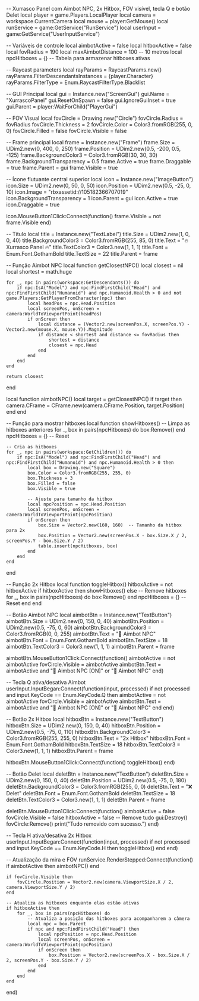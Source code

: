 -- Xurrasco Panel com Aimbot NPC, 2x Hitbox, FOV visível, tecla Q e botão Delet
local player = game.Players.LocalPlayer
local camera = workspace.CurrentCamera
local mouse = player:GetMouse()
local runService = game:GetService("RunService")
local userInput = game:GetService("UserInputService")

-- Variáveis de controle
local aimbotActive = false
local hitboxActive = false
local fovRadius = 190
local maxAimbotDistance = 100  -- 10 metros
local npcHitboxes = {} -- Tabela para armazenar hitboxes ativas

-- Raycast parameters
local rayParams = RaycastParams.new()
rayParams.FilterDescendantsInstances = {player.Character}
rayParams.FilterType = Enum.RaycastFilterType.Blacklist

-- GUI Principal
local gui = Instance.new("ScreenGui")
gui.Name = "XurrascoPanel"
gui.ResetOnSpawn = false
gui.IgnoreGuiInset = true
gui.Parent = player:WaitForChild("PlayerGui")

-- FOV Visual
local fovCircle = Drawing.new("Circle")
fovCircle.Radius = fovRadius
fovCircle.Thickness = 2
fovCircle.Color = Color3.fromRGB(255, 0, 0)
fovCircle.Filled = false
fovCircle.Visible = false

-- Frame principal
local frame = Instance.new("Frame")
frame.Size = UDim2.new(0, 400, 0, 250)
frame.Position = UDim2.new(0.5, -200, 0.5, -125)
frame.BackgroundColor3 = Color3.fromRGB(30, 30, 30)
frame.BackgroundTransparency = 0.5
frame.Active = true
frame.Draggable = true
frame.Parent = gui
frame.Visible = true

-- Ícone flutuante central superior
local icon = Instance.new("ImageButton")
icon.Size = UDim2.new(0, 50, 0, 50)
icon.Position = UDim2.new(0.5, -25, 0, 10)
icon.Image = "rbxassetid://105182366707019"
icon.BackgroundTransparency = 1
icon.Parent = gui
icon.Active = true
icon.Draggable = true

icon.MouseButton1Click:Connect(function()
    frame.Visible = not frame.Visible
end)

-- Título
local title = Instance.new("TextLabel")
title.Size = UDim2.new(1, 0, 0, 40)
title.BackgroundColor3 = Color3.fromRGB(255, 85, 0)
title.Text = "🔥 Xurrasco Panel 🔥"
title.TextColor3 = Color3.new(1, 1, 1)
title.Font = Enum.Font.GothamBold
title.TextSize = 22
title.Parent = frame

-- Função Aimbot NPC
local function getClosestNPC()
    local closest = nil
    local shortest = math.huge

    for _, npc in pairs(workspace:GetDescendants()) do
        if npc:IsA("Model") and npc:FindFirstChild("Head") and npc:FindFirstChild("Humanoid") and npc.Humanoid.Health > 0 and not game.Players:GetPlayerFromCharacter(npc) then
            local headPos = npc.Head.Position
            local screenPos, onScreen = camera:WorldToViewportPoint(headPos)
            if onScreen then
                local distance = (Vector2.new(screenPos.X, screenPos.Y) - Vector2.new(mouse.X, mouse.Y)).Magnitude
                if distance < shortest and distance <= fovRadius then
                    shortest = distance
                    closest = npc.Head
                end
            end
        end
    end

    return closest
end

local function aimbotNPC()
    local target = getClosestNPC()
    if target then
        camera.CFrame = CFrame.new(camera.CFrame.Position, target.Position)
    end
end

-- Função para mostrar hitboxes
local function showHitboxes()
    -- Limpa as hitboxes anteriores
    for _, box in pairs(npcHitboxes) do
        box:Remove()
    end
    npcHitboxes = {} -- Reset

    -- Cria as hitboxes
    for _, npc in pairs(workspace:GetChildren()) do
        if npc:IsA("Model") and npc:FindFirstChild("Head") and npc:FindFirstChild("Humanoid") and npc.Humanoid.Health > 0 then
            local box = Drawing.new("Square")
            box.Color = Color3.fromRGB(255, 255, 0)
            box.Thickness = 3
            box.Filled = false
            box.Visible = true

            -- Ajuste para tamanho da hitbox
            local npcPosition = npc.Head.Position
            local screenPos, onScreen = camera:WorldToViewportPoint(npcPosition)
            if onScreen then
                box.Size = Vector2.new(160, 160)  -- Tamanho da hitbox para 2x
                box.Position = Vector2.new(screenPos.X - box.Size.X / 2, screenPos.Y - box.Size.Y / 2)
                table.insert(npcHitboxes, box)
            end
        end
    end
end

-- Função 2x Hitbox
local function toggleHitbox()
    hitboxActive = not hitboxActive
    if hitboxActive then
        showHitboxes()
    else
        -- Remove hitboxes
        for _, box in pairs(npcHitboxes) do
            box:Remove()
        end
        npcHitboxes = {} -- Reset
    end
end

-- Botão Aimbot NPC
local aimbotBtn = Instance.new("TextButton")
aimbotBtn.Size = UDim2.new(0, 150, 0, 40)
aimbotBtn.Position = UDim2.new(0.5, -75, 0, 60)
aimbotBtn.BackgroundColor3 = Color3.fromRGB(0, 0, 255)
aimbotBtn.Text = "🧠 Aimbot NPC"
aimbotBtn.Font = Enum.Font.GothamBold
aimbotBtn.TextSize = 18
aimbotBtn.TextColor3 = Color3.new(1, 1, 1)
aimbotBtn.Parent = frame

aimbotBtn.MouseButton1Click:Connect(function()
    aimbotActive = not aimbotActive
    fovCircle.Visible = aimbotActive
    aimbotBtn.Text = aimbotActive and "🧠 Aimbot NPC [ON]" or "🧠 Aimbot NPC"
end)

-- Tecla Q ativa/desativa Aimbot
userInput.InputBegan:Connect(function(input, processed)
    if not processed and input.KeyCode == Enum.KeyCode.Q then
        aimbotActive = not aimbotActive
        fovCircle.Visible = aimbotActive
        aimbotBtn.Text = aimbotActive and "🧠 Aimbot NPC [ON]" or "🧠 Aimbot NPC"
    end
end)

-- Botão 2x Hitbox
local hitboxBtn = Instance.new("TextButton")
hitboxBtn.Size = UDim2.new(0, 150, 0, 40)
hitboxBtn.Position = UDim2.new(0.5, -75, 0, 110)
hitboxBtn.BackgroundColor3 = Color3.fromRGB(255, 255, 0)
hitboxBtn.Text = "2x Hitbox"
hitboxBtn.Font = Enum.Font.GothamBold
hitboxBtn.TextSize = 18
hitboxBtn.TextColor3 = Color3.new(1, 1, 1)
hitboxBtn.Parent = frame

hitboxBtn.MouseButton1Click:Connect(function()
    toggleHitbox()
end)

-- Botão Delet
local deletBtn = Instance.new("TextButton")
deletBtn.Size = UDim2.new(0, 150, 0, 40)
deletBtn.Position = UDim2.new(0.5, -75, 0, 180)
deletBtn.BackgroundColor3 = Color3.fromRGB(255, 0, 0)
deletBtn.Text = "❌ Delet"
deletBtn.Font = Enum.Font.GothamBold
deletBtn.TextSize = 18
deletBtn.TextColor3 = Color3.new(1, 1, 1)
deletBtn.Parent = frame

deletBtn.MouseButton1Click:Connect(function()
    aimbotActive = false
    fovCircle.Visible = false
    hitboxActive = false
    -- Remove tudo
    gui:Destroy()
    fovCircle:Remove()
    print("Tudo removido com sucesso.")
end)

-- Tecla H ativa/desativa 2x Hitbox
userInput.InputBegan:Connect(function(input, processed)
    if not processed and input.KeyCode == Enum.KeyCode.H then
        toggleHitbox()
    end
end)

-- Atualização da mira e FOV
runService.RenderStepped:Connect(function()
    if aimbotActive then
        aimbotNPC()
    end

    if fovCircle.Visible then
        fovCircle.Position = Vector2.new(camera.ViewportSize.X / 2, camera.ViewportSize.Y / 2)
    end

    -- Atualiza as hitboxes enquanto elas estão ativas
    if hitboxActive then
        for _, box in pairs(npcHitboxes) do
            -- Atualiza a posição das hitboxes para acompanharem a câmera
            local npc = box.Parent
            if npc and npc:FindFirstChild("Head") then
                local npcPosition = npc.Head.Position
                local screenPos, onScreen = camera:WorldToViewportPoint(npcPosition)
                if onScreen then
                    box.Position = Vector2.new(screenPos.X - box.Size.X / 2, screenPos.Y - box.Size.Y / 2)
                end
            end
        end
    end
end)
